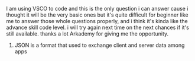 I am using VSCO to code and this is the only question i can answer cause i thought it will be the very basic ones but it's quite difficult for beginner like me to answer those whole questions properly, and i think it's kinda like the advance skill code level. i will try again next time on the next chances if it's still available. thanks a lot Arkademy for giving me the opportunity.


1. JSON is a format that used to exchange client and server data among apps  
